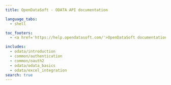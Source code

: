 ```yaml
---
title: OpenDataSoft - ODATA API documentation

language_tabs:
  - shell

toc_footers:
  - <a href='https://help.opendatasoft.com/'>OpenDataSoft documentation</a>

includes:
  - odata/introduction
  - common/authentication
  - common/oauth2
  - odata/odata_basics
  - odata/excel_integration
search: true
---
```

